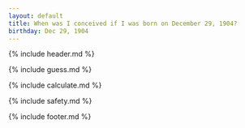 ```yaml
---
layout: default
title: When was I conceived if I was born on December 29, 1904?
birthday: Dec 29, 1904
---
```


{% include header.md %}

{% include guess.md %}

{% include calculate.md %}

{% include safety.md %}

{% include footer.md %}



